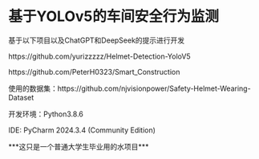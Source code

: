 # 基于YOLOv5的车间安全行为监测
<p>基于以下项目以及ChatGPT和DeepSeek的提示进行开发</p>
<p>https://github.com/yurizzzzz/Helmet-Detection-YoloV5</p>
<p>https://github.com/PeterH0323/Smart_Construction</p>
<p>使用的数据集：https://github.com/njvisionpower/Safety-Helmet-Wearing-Dataset</p>
<p>开发环境：Python3.8.6</p>
<p>IDE: PyCharm 2024.3.4 (Community Edition)</p>
<p>***这只是一个普通大学生毕业用的水项目***</p>
